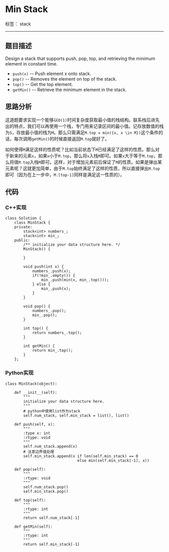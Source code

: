 ﻿# Min Stack

标签： stack

---
## 题目描述
Design a stack that supports push, pop, top, and retrieving the minimum element in constant time.

- `push(x)` -- Push element x onto stack.
- `pop()` -- Removes the element on top of the stack.
- `top()` -- Get the top element.
- `getMin()` -- Retrieve the minimum element in the stack.

## 思路分析
这道题要求实现一个能够以`O(1)`时间复杂度获取最小值的栈结构。联系栈后进先出的特点，我们可以再使用一个栈，专门用来记录区间的最小值。记存放数值的栈为`S`，存放最小值的栈为`M`。那么只需满足`M.top = min({x, x \in M})`这个条件的话，每次调用`getMin()`的时候直接返回`M.top`就好了。

如何使得`M`满足这样的性质呢？比如当前状态下`M`已经满足了这样的性质。那么对于新来的元素`x`，如果`x`小于`M.top`，那么将`x`入栈`M`即可。如果`x`大于等于`M.top`，那么将值`M.top`入栈`M`即可。这样，对于增加元素前后保证了`M`的性质。如果是弹出某元素呢？这就更加简单，由于`M.top`始终满足了这样的性质，所以直接弹出`M.top`即可（因为在上一步中，`M.[top-1]`同样是满足这一性质的）。

## 代码

### C++实现
```
class Solution {
    class MinStack {
    private:
        stack<int> numbers_;
        stack<int> min_;
    public:
        /** initialize your data structure here. */
        MinStack() {

        }

        void push(int x) {
            numbers_.push(x);
            if(!min_.empty()) {
                min_.push(min(x, min_.top()));
            } else {
                min_.push(x);
            }
        }

        void pop() {
            numbers_.pop();
            min_.pop();
        }

        int top() {
            return numbers_.top();
        }

        int getMin() {
            return min_.top();
        }
    };
```
### Python实现

```
class MinStack(object):

    def __init__(self):
        """
        initialize your data structure here.
        """
        # python中使用list作为stack
        self.num_stack, self.min_stack = list(), list()

    def push(self, x):
        """
        :type x: int
        :rtype: void
        """
        self.num_stack.append(x)
        # 注意边界值处理
        self.min_stack.append(x if len(self.min_stack) == 0
                                else min(self.min_stack[-1], x))

    def pop(self):
        """
        :rtype: void
        """
        self.num_stack.pop()
        self.min_stack.pop()

    def top(self):
        """
        :rtype: int
        """
        return self.num_stack[-1]

    def getMin(self):
        """
        :rtype: int
        """
        return self.min_stack[-1]
```
